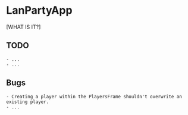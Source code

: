 # LanPartyApp
[WHAT IS IT?]

## TODO
	- ...
	- ...

## Bugs
	- Creating a player within the PlayersFrame shouldn't overwrite an existing player.
	- ...